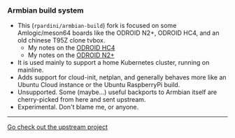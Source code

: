 ### Armbian build system

- This (`rpardini/armbian-build`) fork is focused on some Amlogic/meson64 boards like the ODROID N2+, ODROID HC4, and an 
  old chinese T95Z clone tvbox.
    - My notes on the [ODROID HC4](userpatches/hc4.README.md)
    - My notes on the [ODROID N2+](userpatches/n2plus.README.md)
- It is used mainly to support a home Kubernetes cluster, running on mainline.
- Adds support for cloud-init, netplan, and generally behaves more like an Ubuntu Cloud instance or the Ubuntu
  RaspberryPi build.
- Unsupported. Some (maybe...) useful backports to Armbian itself are cherry-picked from here and sent upstream.
- Experimental. Don't blame me, or anyone.

------------------------------------------------------------------------------------------------------------------------

[Go check out the upstream project](https://github.com/armbian/build)